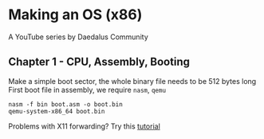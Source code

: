 # Making an OS (x86)

A YouTube series by Daedalus Community

## Chapter 1 - CPU, Assembly, Booting

Make a simple boot sector,
the whole binary file needs to be 512 bytes long
First boot file in assembly, we require `nasm`, `qemu`

```
nasm -f bin boot.asm -o boot.bin
qemu-system-x86_64 boot.bin
```

Problems with X11 forwarding? Try this [tutorial](https://yunusmuhammad007.medium.com/jetson-nano-vs-code-x11-forwarding-over-ssh-d97fd2290973)



